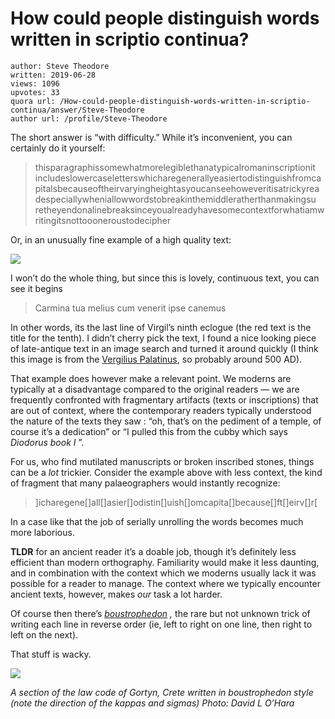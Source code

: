 # How could people distinguish words written in scriptio continua?

	author: Steve Theodore
	written: 2019-06-28
	views: 1096
	upvotes: 33
	quora url: /How-could-people-distinguish-words-written-in-scriptio-continua/answer/Steve-Theodore
	author url: /profile/Steve-Theodore


The short answer is “with difficulty.” While it’s inconvenient, you can certainly do it yourself:

> thisparagraphissomewhatmorelegiblethanatypicalromaninscriptionit
includeslowercaseletterswhicharegenerallyeasiertodistinguishfromca
pitalsbecauseoftheirvaryingheightasyoucanseehoweveritisatrickyrea
despeciallywheniallowwordstobreakinthemiddleratherthanmakingsu
retheyendonalinebreaksinceyoualreadyhavesomecontextforwhatiamw
ritingitsnottoooneroustodecipher

Or, in an unusually fine example of a high quality text:

![](https://qph.fs.quoracdn.net/main-qimg-b5b6d0c288b6df14b40a90a46d98204c)

I won’t do the whole thing, but since this is lovely, continuous text, you can see it begins

> Carmina tua melius cum venerit ipse canemus

In other words, its the last line of Virgil’s ninth eclogue (the red text is the title for the tenth). I didn’t cherry pick the text, I found a nice looking piece of late-antique text in an image search and turned it around quickly (I think this image is from the [Vergilius Palatinus](https://bibliotheca-laureshamensis-digital.de/bav/bav_pal_lat_1631), so probably around 500 AD).

That example does however make a relevant point. We moderns are typically at a disadvantage compared to the original readers — we are frequently confronted with fragmentary artifacts (texts or inscriptions) that are out of context, where the contemporary readers typically understood the nature of the texts they saw : “oh, that’s on the pediment of a temple, of course it’s a dedication” or “I pulled this from the cubby which says _Diodorus book I_ ”.

For us, who find mutilated manuscripts or broken inscribed stones, things can be a _lot_ trickier. Consider the example above with less context, the kind of fragment that many palaeographers would instantly recognize:

> ]icharegene[]all[]asier[]odistin[]uish[]omcapita[]because[]ft[]eirv[]r[

In a case like that the job of serially unrolling the words becomes much more laborious.

__TLDR__ for an ancient reader it’s a doable job, though it’s definitely less efficient than modern orthography. Familiarity would make it less daunting, and in combination with the context which we moderns usually lack it was possible for a reader to manage. The context where we typically encounter ancient texts, however, makes _our_  task a lot harder.



Of course then there’s _[boustrophedon](https://en.wikipedia.org/wiki/Boustrophedon)_ _,_ the rare but not unknown trick of writing each line in reverse order (ie, left to right on one line, then right to left on the next).

That stuff is wacky.

![](https://qph.fs.quoracdn.net/main-qimg-082a579dc78a4a06bd01059e67746cb0)

_A section of the law code of Gortyn, Crete written in boustrophedon style (note the direction of the kappas and sigmas) Photo: David L O’Hara_ 

